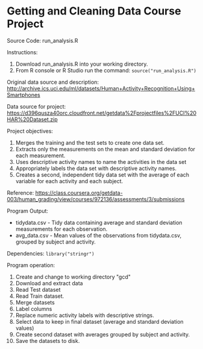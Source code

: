 Getting and Cleaning Data Course Project
========================================================

Source Code: run_analysis.R

Instructions: 
<ol>
<li>Download run_analysis.R into your working directory. </li>
<li>From R console or R Studio run the command: <code>source("run_analysis.R")</code>
</ol>

Original data source and description:
http://archive.ics.uci.edu/ml/datasets/Human+Activity+Recognition+Using+Smartphones

Data source for project:
https://d396qusza40orc.cloudfront.net/getdata%2Fprojectfiles%2FUCI%20HAR%20Dataset.zip 

Project objectives:

<ol>
<li>Merges the training and the test sets to create one data set.</li>
<li>Extracts only the measurements on the mean and standard deviation for each measurement.</li>
<li>Uses descriptive activity names to name the activities in the data set</li>
<li>Appropriately labels the data set with descriptive activity names.</li>
<li>Creates a second, independent tidy data set with the average of each variable for each activity and each subject. </li>
</ol>

Reference: https://class.coursera.org/getdata-003/human_grading/view/courses/972136/assessments/3/submissions

<p>Program Output:</p>
<ul>
<li>tidydata.csv - Tidy data containing average and standard deviation measurements for each observation.</li>
<li>avg_data.csv - Mean values of the observations from tidydata.csv, grouped by subject and activity.</li>
</ul>

Dependencies:
<code>library("stringr")</code>

Program operation:

<ol>
<li>Create and change to working directory "gcd"</li>
<li>Download and extract data</li>
<li>Read Test dataset</li>
<li>Read Train dataset.</li>
<li>Merge datasets</li>
<li>Label columns</li>
<li>Replace numeric activity labels with descriptive strings.</li>
<li>Select data to keep in final dataset (average and standard deviation values)</li>
<li>Create second dataset with averages grouped by subject and activity.</li>
<li>Save the datasets to disk.</li>
</ol>

